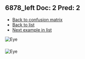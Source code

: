 ## 6878_left Doc: 2 Pred: 2
- [Back to confusion matrix](https://github.com/juliandewit/kaggle_retinopathy/blob/master/matrix.md)
- [Back to list](https://github.com/juliandewit/kaggle_retinopathy/blob/master/lists/22/list.md)
- [Next example in list](https://github.com/juliandewit/kaggle_retinopathy/blob/master/lists/22/68/6898_left.md)

![Eye](https://retinopaty.blob.core.windows.net/size1024/6878_left_2.jpeg)

### 

![Eye]()
